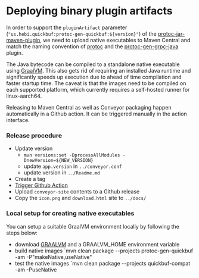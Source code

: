 # Deploying binary plugin artifacts

In order to support the `pluginArtifact` parameter (`"us.hebi.quickbuf:protoc-gen-quickbuf:${version}"`) of the [protoc-jar-maven-plugin](https://github.com/os72/protoc-jar-maven-plugin), we need to upload native executables to Maven Central and match the naming convention of [protoc](https://repo1.maven.org/maven2/com/google/protobuf/protoc/3.20.0/) and the [protoc-gen-grpc-java](https://repo1.maven.org/maven2/io/grpc/protoc-gen-grpc-java/1.9.1/) plugin.

The Java bytecode can be compiled to a standalone native executable using [GraalVM](https://www.graalvm.org/). This also gets rid of requiring an installed Java runtime and significantly speeds up execution due to ahead of time compilation and faster startup time. The caveat is that the images need to be compiled on each supported platform, which currently requires a self-hosted runner for linux-aarch64.

Releasing to Maven Central as well as Conveyor packaging happen automatically in a Github action. It can be triggered manually in the action interface.

### Release procedure

* Update version
  * `mvn versions:set -DprocessAllModules -DnewVersion=${NEW_VERSION}`
  * update `app.version` in `../conveyor.conf`
  * update version in `../Readme.md`
* Create a tag
* [Trigger Github Action](https://github.com/HebiRobotics/QuickBuffers/actions)
* Upload `conveyor-site` contents to a Github release
* Copy the `icon.png` and `download.html` site to `../docs/`

### Local setup for creating native executables

You can setup a suitable GraalVM environment locally by following the steps below:

* download [GRAALVM]([GraalVM](https://www.graalvm.org/22.3/docs/getting-started/macos/)) and a GRAALVM_HOME environment variable
* build native images `mvn clean package --projects protoc-gen-quickbuf -am -P"makeNative,useNative"
* test the native images `mvn clean package --projects quickbuf-compat -am -PuseNative
